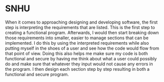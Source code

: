 # SNHU
When it comes to approaching designing and developing software, the first step is interpreting the requirements that are listed. This is the first step to creating a functional program. Afterwards, I would then start breaking down those requirements into smaller, easier to manage sections that can be implemented. I do this by using the interpreted requirements while also putting myself in the shoes of a user and see how the code would flow from that point of view. Doing this also helps me make sure my code is both functional and secure by having me think about what a user could possibly do and make sure that whatever they input would not cause any errors in the program. I then design each section step by step resulting in both a functional and secure program.
